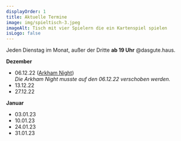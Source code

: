 ```yaml
---
displayOrder: 1
title: Aktuelle Termine
image: img/spieltisch-3.jpeg
imageAlt: Tisch mit vier Spielern die ein Kartenspiel spielen
isLogo: false
---
```

Jeden Dienstag im Monat, außer der Dritte **ab 19 Uhr** @dasgute.haus.

**Dezember**

* 06.12.22 ([Arkham Night](https://asmodee.de/news/arkham-nights-2022))\
  *Die Arkham Night musste auf den 06.12.22 verschoben werden.*
* 13.12.22
* 27.12.22

**Januar**

* 03.01.23
* 10.01.23
* 24.01.23
* 31.01.23